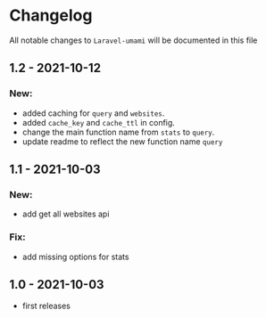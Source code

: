# Changelog

All notable changes to `Laravel-umami` will be documented in this file

## 1.2 - 2021-10-12

### New:
- added caching for `query` and `websites`.
- added `cache_key` and `cache_ttl` in config.
- change the main function name from `stats` to `query`.
- update readme to reflect the new function name `query`

## 1.1 - 2021-10-03

### New:
- add get all websites api

### Fix:
- add missing options for stats

## 1.0 - 2021-10-03

- first releases
